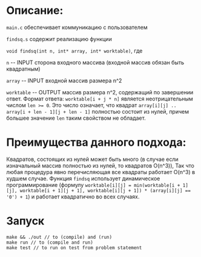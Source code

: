 # Описание:

`main.c` обеспечивает коммуникацию с пользователем

`findsq.s` содержит реализацию функции 

`void findsq(int n, int* array, int* worktable)`, где

`n` 		-- INPUT	сторона входного массива (входной массив обязан быть квадратным)

`array` 	-- INPUT	входной массив размера n^2

`worktable` 	-- OUTPUT	массив размера n^2, содержащий по завершении ответ. 
Формат ответа: `worktable[i + j * n]` является неотрицательным числом `len >= 0`. Это число означает, что 
квадрат `array[i][j] .. array[i + len - 1][j + len - 1]` полностью состоит из нулей, причем большее значение
`len` таким свойством не обладает. 


# Преимущества данного подхода: 

Квадратов, состоящих из нулей может быть много (в случае если изначальный массив полностью из нулей, то квадратов 
O(n^3)), Так что любая процедура явно перечисляющая все квадраты работает O(n^3) в худшем случае.
Функция `findsq` использует динамическое программирование 
(формулу `worktable[i][j] = min(worktable[i + 1][j], worktable[i + 1][j + 1], worktable[i][j + 1]) * (array[i][j] == '0') + 1`)
и работает квадратично во всех случаях.

# Запуск

```
make && ./out // to (compile) and (run)
make run // to (compile and run)
make test // to run on test from problem statement
```
